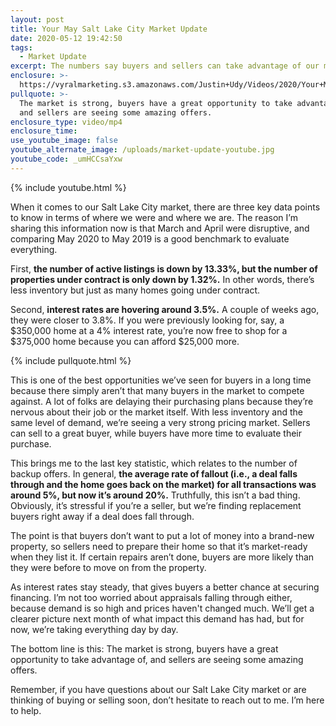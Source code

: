 ```yaml
---
layout: post
title: Your May Salt Lake City Market Update
date: 2020-05-12 19:42:50
tags:
  - Market Update
excerpt: The numbers say buyers and sellers can take advantage of our market.
enclosure: >-
  https://vyralmarketing.s3.amazonaws.com/Justin+Udy/Videos/2020/Your+May+Salt+Lake+City+Market+Update.mp4
pullquote: >-
  The market is strong, buyers have a great opportunity to take advantage of,
  and sellers are seeing some amazing offers.
enclosure_type: video/mp4
enclosure_time:
use_youtube_image: false
youtube_alternate_image: /uploads/market-update-youtube.jpg
youtube_code: _umHCCsaYxw
---
```


{% include youtube.html %}

When it comes to our Salt Lake City market, there are three key data points to know in terms of where we were and where we are. The reason I’m sharing this information now is that March and April were disruptive, and comparing May 2020 to May 2019 is a good benchmark to evaluate everything.

First, **the number of active listings is down by 13.33%, but the number of properties under contract is only down by 1.32%.** In other words, there’s less inventory but just as many homes going under contract.&nbsp;

Second, **interest rates are hovering around 3.5%.** A couple of weeks ago, they were closer to 3.8%. If you were previously looking for, say, a $350,000 home at a 4% interest rate, you’re now free to shop for a $375,000 home because you can afford $25,000 more.&nbsp;

{% include pullquote.html %}

This is one of the best opportunities we’ve seen for buyers in a long time because there simply aren’t that many buyers in the market to compete against. A lot of folks are delaying their purchasing plans because they’re nervous about their job or the market itself. With less inventory and the same level of demand, we’re seeing a very strong pricing market. Sellers can sell to a great buyer, while buyers have more time to evaluate their purchase.&nbsp;

This brings me to the last key statistic, which relates to the number of backup offers. In general, **the average rate of fallout (i.e., a deal falls through and the home goes back on the market) for all transactions was around 5%, but now it’s around 20%.** Truthfully, this isn’t a bad thing. Obviously, it’s stressful if you’re a seller, but we’re finding replacement buyers right away if a deal does fall through.&nbsp;

The point is that buyers don’t want to put a lot of money into a brand-new property, so sellers need to prepare their home so that it’s market-ready when they list it. If certain repairs aren’t done, buyers are more likely than they were before to move on from the property.&nbsp;

As interest rates stay steady, that gives buyers a better chance at securing financing. I’m not too worried about appraisals falling through either, because demand is so high and prices haven't changed much. We’ll get a clearer picture next month of what impact this demand has had, but for now, we’re taking everything day by day.&nbsp;

The bottom line is this: The market is strong, buyers have a great opportunity to take advantage of, and sellers are seeing some amazing offers.&nbsp;

Remember, if you have questions about our Salt Lake City market or are thinking of buying or selling soon, don’t hesitate to reach out to me. I’m here to help.